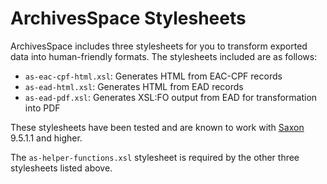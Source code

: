 ArchivesSpace Stylesheets
=========================

ArchivesSpace includes three stylesheets for you to transform exported data
into human-friendly formats. The stylesheets included are as follows:

* `as-eac-cpf-html.xsl`: Generates HTML from EAC-CPF records
* `as-ead-html.xsl`: Generates HTML from EAD records
* `as-ead-pdf.xsl`: Generates XSL:FO output from EAD for transformation into PDF

These stylesheets have been tested and are known to work with
[Saxon](http://saxonica.com/download/download_page.xml) 9.5.1.1 and higher.

The `as-helper-functions.xsl` stylesheet is required by the other three
stylesheets listed above.
